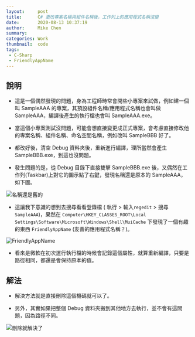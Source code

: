 ```yaml
---
layout:     post
title:      C# 更改專案名稱與組件名稱後，工作列上的應用程式名稱沒變
date:       2020-08-13 10:37:19
author:     Mike Chen
summary:    
categories: Work
thumbnail:  code
tags:
 - C-Sharp
 - FriendlyAppName
---
```



## 說明
* 這是一個偶然發現的問題，身為工程師時常會開些小專案來試做，例如建一個叫 SampleAAA 的專案，其預設組件名稱/應用程式名稱也會叫做 SampleAAA，編譯後產生的執行檔也會叫 SampleAAA.exe。

* 當這個小專案測試沒問題，可能會想直接變更成正式專案，會考慮直接修改他的專案名稱、組件名稱、命名空間名稱，例如改叫 SampleBBB 好了。

* 都改好後，清空 Debug 資料夾後，重新進行編譯，理所當然會產生 SampleBBB.exe，到這也沒問題。

* 發生問題的是，從 Debug 目錄下直接雙擊 SampleBBB.exe 後，又偶然在工作列(Taskbar)上對它的圖示點了右鍵，發現名稱還是原本的 SampleAAA，如下圖。

![名稱還是舊的](https://i.imgur.com/yovM0Jw.png)

* 這讓我下意識的想到去搜尋看看登錄檔 ( 執行 > 輸入`regedit` > 搜尋 `SampleAAA`)，果然在 `Computer\HKEY_CLASSES_ROOT\Local Settings\Software\Microsoft\Windows\Shell\MuiCache` 下發現了一個有趣的東西 `FriendlyAppName` (友善的應用程式名稱？)。

![FriendlyAppName](https://i.imgur.com/vNZWkFV.png)

* 看來是微軟在初次運行執行檔的時候會記錄這個屬性，就算重新編譯，只要是路徑相同，都還是會保持原本的值。

## 解法

* 解決方法就是直接刪除這個機碼就可以了。

* 另外，其實如果把整個 Debug 資料夾搬到其他地方去執行，並不會有這問題，因為路徑不同。

![刪除就解決了](https://i.imgur.com/N71kdKi.png)